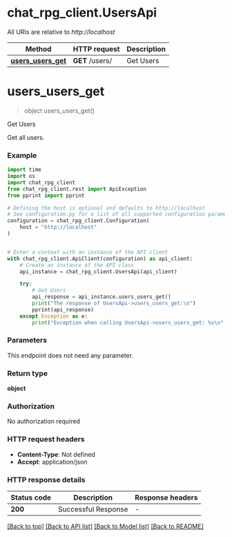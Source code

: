 # chat_rpg_client.UsersApi

All URIs are relative to *http://localhost*

Method | HTTP request | Description
------------- | ------------- | -------------
[**users_users_get**](UsersApi.md#users_users_get) | **GET** /users/ | Get Users


# **users_users_get**
> object users_users_get()

Get Users

Get all users.

### Example

```python
import time
import os
import chat_rpg_client
from chat_rpg_client.rest import ApiException
from pprint import pprint

# Defining the host is optional and defaults to http://localhost
# See configuration.py for a list of all supported configuration parameters.
configuration = chat_rpg_client.Configuration(
    host = "http://localhost"
)


# Enter a context with an instance of the API client
with chat_rpg_client.ApiClient(configuration) as api_client:
    # Create an instance of the API class
    api_instance = chat_rpg_client.UsersApi(api_client)

    try:
        # Get Users
        api_response = api_instance.users_users_get()
        print("The response of UsersApi->users_users_get:\n")
        pprint(api_response)
    except Exception as e:
        print("Exception when calling UsersApi->users_users_get: %s\n" % e)
```



### Parameters
This endpoint does not need any parameter.

### Return type

**object**

### Authorization

No authorization required

### HTTP request headers

 - **Content-Type**: Not defined
 - **Accept**: application/json

### HTTP response details
| Status code | Description | Response headers |
|-------------|-------------|------------------|
**200** | Successful Response |  -  |

[[Back to top]](#) [[Back to API list]](../README.md#documentation-for-api-endpoints) [[Back to Model list]](../README.md#documentation-for-models) [[Back to README]](../README.md)

